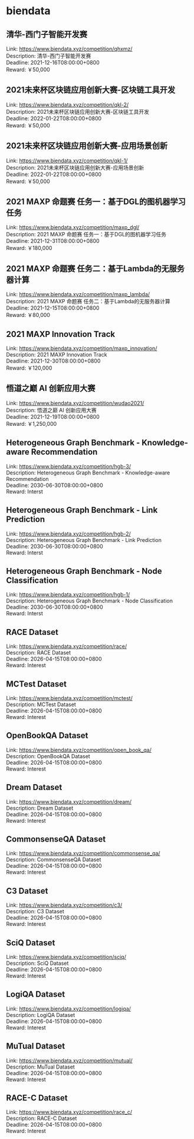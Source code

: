 # biendata



## 清华-西门子智能开发赛

Link: https://www.biendata.xyz/competition/qhxmz/  
Description: 清华-西门子智能开发赛  
Deadline: 2021-12-16T08:00:00+0800  
Reward: ￥50,000  


## 2021未来杯区块链应用创新大赛-区块链工具开发

Link: https://www.biendata.xyz/competition/qkl-2/  
Description: 2021未来杯区块链应用创新大赛-区块链工具开发  
Deadline: 2022-01-22T08:00:00+0800  
Reward: ￥50,000  


## 2021未来杯区块链应用创新大赛-应用场景创新

Link: https://www.biendata.xyz/competition/qkl-1/  
Description: 2021未来杯区块链应用创新大赛-应用场景创新  
Deadline: 2022-01-22T08:00:00+0800  
Reward: ￥50,000  


## 2021 MAXP 命题赛 任务一：基于DGL的图机器学习任务

Link: https://www.biendata.xyz/competition/maxp_dgl/  
Description: 2021 MAXP 命题赛 任务一：基于DGL的图机器学习任务  
Deadline: 2021-12-31T08:00:00+0800  
Reward: ￥180,000  


## 2021 MAXP 命题赛 任务二：基于Lambda的无服务器计算

Link: https://www.biendata.xyz/competition/maxp_lambda/  
Description: 2021 MAXP 命题赛 任务二：基于Lambda的无服务器计算  
Deadline: 2021-12-15T08:00:00+0800  
Reward: ￥80,000  


## 2021 MAXP Innovation Track

Link: https://www.biendata.xyz/competition/maxp_innovation/  
Description: 2021 MAXP Innovation Track  
Deadline: 2021-12-30T08:00:00+0800  
Reward: ￥120,000  


## 悟道之巅 AI 创新应用大赛

Link: https://www.biendata.xyz/competition/wudao2021/  
Description: 悟道之巅 AI 创新应用大赛  
Deadline: 2021-12-19T08:00:00+0800  
Reward: ￥1,250,000  


## Heterogeneous Graph Benchmark - Knowledge-aware Recommendation

Link: https://www.biendata.xyz/competition/hgb-3/  
Description: Heterogeneous Graph Benchmark - Knowledge-aware Recommendation  
Deadline: 2030-06-30T08:00:00+0800  
Reward: Interst  


## Heterogeneous Graph Benchmark - Link Prediction

Link: https://www.biendata.xyz/competition/hgb-2/  
Description: Heterogeneous Graph Benchmark - Link Prediction  
Deadline: 2030-06-30T08:00:00+0800  
Reward: Interst  


## Heterogeneous Graph Benchmark - Node Classification

Link: https://www.biendata.xyz/competition/hgb-1/  
Description: Heterogeneous Graph Benchmark - Node Classification  
Deadline: 2030-06-30T08:00:00+0800  
Reward: Interst  


## RACE Dataset

Link: https://www.biendata.xyz/competition/race/  
Description: RACE Dataset  
Deadline: 2026-04-15T08:00:00+0800  
Reward: Interest  


## MCTest Dataset

Link: https://www.biendata.xyz/competition/mctest/  
Description: MCTest Dataset  
Deadline: 2026-04-15T08:00:00+0800  
Reward: Interest  


## OpenBookQA Dataset

Link: https://www.biendata.xyz/competition/open_book_qa/  
Description: OpenBookQA Dataset  
Deadline: 2026-04-15T08:00:00+0800  
Reward: Interest  


## Dream Dataset

Link: https://www.biendata.xyz/competition/dream/  
Description: Dream Dataset  
Deadline: 2026-04-15T08:00:00+0800  
Reward: Interest  


## CommonsenseQA Dataset

Link: https://www.biendata.xyz/competition/commonsense_qa/  
Description: CommonsenseQA Dataset  
Deadline: 2026-04-15T08:00:00+0800  
Reward: Interest  


## C3 Dataset

Link: https://www.biendata.xyz/competition/c3/  
Description: C3 Dataset  
Deadline: 2026-04-15T08:00:00+0800  
Reward: Interest  


## SciQ Dataset

Link: https://www.biendata.xyz/competition/sciq/  
Description: SciQ Dataset  
Deadline: 2026-04-15T08:00:00+0800  
Reward: Interest  


## LogiQA Dataset

Link: https://www.biendata.xyz/competition/logiqa/  
Description: LogiQA Dataset  
Deadline: 2026-04-15T08:00:00+0800  
Reward: Interest  


## MuTual Dataset

Link: https://www.biendata.xyz/competition/mutual/  
Description: MuTual Dataset  
Deadline: 2026-04-15T08:00:00+0800  
Reward: Interest  


## RACE-C Dataset

Link: https://www.biendata.xyz/competition/race_c/  
Description: RACE-C Dataset  
Deadline: 2026-04-15T08:00:00+0800  
Reward: Interest  

